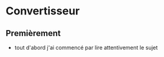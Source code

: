 # Convertisseur #

**Premièrement**
---

+ tout d'abord j'ai commencé par lire attentivement le sujet

